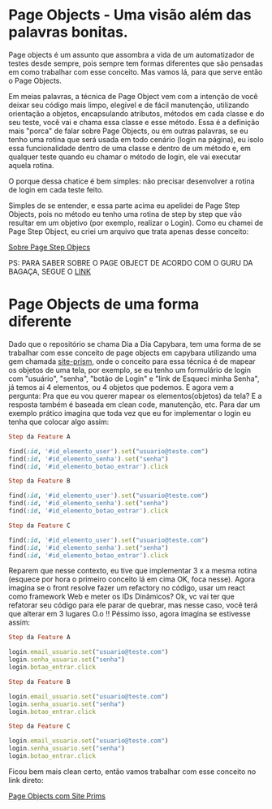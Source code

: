 # Page Objects - Uma visão além das palavras bonitas.

Page objects é um assunto que assombra a vida de um automatizador de testes desde sempre, pois sempre tem formas diferentes que são pensadas em como trabalhar com esse conceito. Mas vamos lá, para que serve então o Page Objects.

Em meias palavras, a técnica de Page Object vem com a intenção de você deixar seu código mais limpo, elegível e de fácil manutenção, utilizando orientação a objetos, encapsulando atributos, métodos em cada classe e do seu teste, você vai e chama essa classe e esse método. Essa é a definição mais "porca" de falar sobre Page Objects, ou em outras palavras, se eu tenho uma rotina que será usada em todo cenário (login na página), eu isolo essa funcionalidade dentro de uma classe e dentro de um método e, em qualquer teste quando eu chamar o método de login, ele vai executar aquela rotina.

O porque dessa chatice é bem simples: não precisar desenvolver a rotina de login em cada teste feito.

Simples de se entender, e essa parte acima eu apelidei de Page Step Objects, pois no método eu tenho uma rotina de step by step que vão resultar em um objetivo (por exemplo, realizar o Login). Como eu chamei de Page Step Object, eu criei um arquivo que trata apenas desse conceito:

[Sobre Page Step Objecs](https://github.com/thiagomarquessp/dia-a-dia-capybara/blob/master/PageObjects/page-step-objects/page-step-objects.md)

PS: PARA SABER SOBRE O PAGE OBJECT DE ACORDO COM O GURU DA BAGAÇA, SEGUE O [LINK](https://martinfowler.com/bliki/PageObject.html)

# Page Objects de uma forma diferente

Dado que o repositório se chama Dia a Dia Capybara, tem uma forma de se trabalhar com esse conceito de page objects em capybara utilizando uma gem chamada [site-prism](https://github.com/natritmeyer/site_prism), onde o conceito para essa técnica é de mapear os objetos de uma tela, por exemplo, se eu tenho um formulário de login com "usuário", "senha", "botão de Login" e "link de Esqueci minha Senha", já temos ai 4 elementos, ou 4 objetos que podemos. E agora vem a pergunta: Pra que eu vou querer mapear os elementos(objetos) da tela? E a resposta também é baseada em clean code, manutenção, etc. Para dar um exemplo prático imagina que toda vez que eu for implementar o login eu tenha que colocar algo assim:

```ruby
Step da Feature A

find(:id, '#id_elemento_user').set("usuario@teste.com")
find(:id, '#id_elemento_senha').set("senha")
find(:id, '#id_elemento_botao_entrar').click

Step da Feature B

find(:id, '#id_elemento_user').set("usuario@teste.com")
find(:id, '#id_elemento_senha').set("senha")
find(:id, '#id_elemento_botao_entrar').click

Step da Feature C

find(:id, '#id_elemento_user').set("usuario@teste.com")
find(:id, '#id_elemento_senha').set("senha")
find(:id, '#id_elemento_botao_entrar').click
```

Reparem que nesse contexto, eu tive que implementar 3 x a mesma rotina (esquece por hora o primeiro conceito lá em cima OK, foca nesse). Agora imagina se o front resolve fazer um refactory no código, usar um react como framework Web e meter os IDs Dinâmicos? Ok, vc vai ter que refatorar seu código para ele parar de quebrar, mas nesse caso, você terá que alterar em 3 lugares O.o !! Péssimo isso, agora imagina se estivesse assim:


```ruby
Step da Feature A

login.email_usuario.set("usuario@teste.com")
login.senha_usuario.set("senha")
login.botao_entrar.click

Step da Feature B

login.email_usuario.set("usuario@teste.com")
login.senha_usuario.set("senha")
login.botao_entrar.click

Step da Feature C

login.email_usuario.set("usuario@teste.com")
login.senha_usuario.set("senha")
login.botao_entrar.click
```

Ficou bem mais clean certo, então vamos trabalhar com esse conceito no link direto:

[Page Objects com Site Prims](https://github.com/thiagomarquessp/dia-a-dia-capybara/blob/master/PageObjects/page-objects-siteprism/page-objects-siteprism.md)
